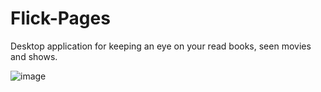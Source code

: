 # Flick-Pages

Desktop application for keeping an eye on your read books, seen movies and shows.

![image](https://github.com/OctoVoid/Flick-Pages/assets/124257933/65d7a66f-82b4-4ae7-bc9d-34e85ab4415f)

